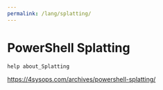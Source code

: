 ```yaml
---
permalink: /lang/splatting/
---
```


# PowerShell Splatting

```powershell
help about_Splatting
```

<https://4sysops.com/archives/powershell-splatting/>
